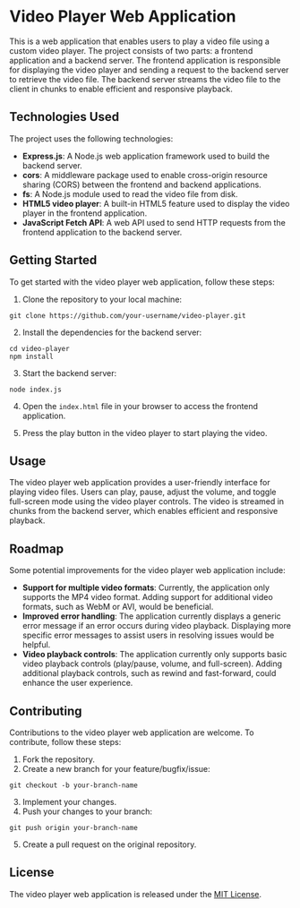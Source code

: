 # Video Player Web Application

This is a web application that enables users to play a video file using a custom video player. The project consists of two parts: a frontend application and a backend server. The frontend application is responsible for displaying the video player and sending a request to the backend server to retrieve the video file. The backend server streams the video file to the client in chunks to enable efficient and responsive playback.

## Technologies Used

The project uses the following technologies:

- **Express.js**: A Node.js web application framework used to build the backend server.
- **cors**: A middleware package used to enable cross-origin resource sharing (CORS) between the frontend and backend applications.
- **fs**: A Node.js module used to read the video file from disk.
- **HTML5 video player**: A built-in HTML5 feature used to display the video player in the frontend application.
- **JavaScript Fetch API**: A web API used to send HTTP requests from the frontend application to the backend server.

## Getting Started

To get started with the video player web application, follow these steps:

1. Clone the repository to your local machine:

```
git clone https://github.com/your-username/video-player.git
```

2. Install the dependencies for the backend server:

```
cd video-player
npm install
```

3. Start the backend server:

```
node index.js
```

4. Open the `index.html` file in your browser to access the frontend application.

5. Press the play button in the video player to start playing the video.

## Usage

The video player web application provides a user-friendly interface for playing video files. Users can play, pause, adjust the volume, and toggle full-screen mode using the video player controls. The video is streamed in chunks from the backend server, which enables efficient and responsive playback.

## Roadmap

Some potential improvements for the video player web application include:

- **Support for multiple video formats**: Currently, the application only supports the MP4 video format. Adding support for additional video formats, such as WebM or AVI, would be beneficial.
- **Improved error handling**: The application currently displays a generic error message if an error occurs during video playback. Displaying more specific error messages to assist users in resolving issues would be helpful.
- **Video playback controls**: The application currently only supports basic video playback controls (play/pause, volume, and full-screen). Adding additional playback controls, such as rewind and fast-forward, could enhance the user experience.

## Contributing

Contributions to the video player web application are welcome. To contribute, follow these steps:

1. Fork the repository.
2. Create a new branch for your feature/bugfix/issue:
```
git checkout -b your-branch-name
```
3. Implement your changes.
4. Push your changes to your branch:
```
git push origin your-branch-name
```
5. Create a pull request on the original repository.

## License

The video player web application is released under the [MIT License](https://opensource.org/licenses/MIT).